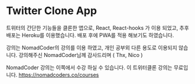 # Twitter Clone App

트위터의 간단한 기능들을 클론한 앱으로, React, React-hooks 가 이용 되었고,
추후 배포는 Heroku를 이용했습니다. 배포 후에 PWA를 적용 해보기도 하였습니다.

강의는 NomadCoder의 강의를 이용 하였고, 개인 공부외 다른 용도로 이용되지 않습니다.
강의해주신 NomadCoder님께 감사드리며 ( Thx, Nico )

NomadCoder 강의는 이쪽에서 수강 하실 수 있습니다.
이 트위터클론 강의는 무료입니다.
https://nomadcoders.co/courses

